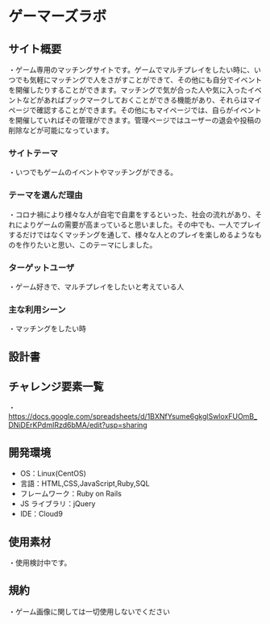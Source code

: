 # ゲーマーズラボ

## サイト概要

・ゲーム専用のマッチングサイトです。ゲームでマルチプレイをしたい時に、いつでも気軽にマッチングで人をさがすことができて、その他にも自分でイベントを開催したりすることができます。マッチングで気が合った人や気に入ったイベントなどがあればブックマークしておくことができる機能があり、それらはマイページで確認することができます。その他にもマイページでは、自らがイベントを開催していればその管理ができます。管理ページではユーザーの退会や投稿の削除などが可能になっています。

### サイトテーマ

・いつでもゲームのイベントやマッチングができる。

### テーマを選んだ理由

・コロナ禍により様々な人が自宅で自粛をするといった、社会の流れがあり、それによりゲームの需要が高まっていると思いました。その中でも、一人でプレイするだけではなくマッチングを通して、様々な人とのプレイを楽しめるようなものを作りたいと思い、このテーマにしました。

### ターゲットユーザ

・ゲーム好きで、マルチプレイをしたいと考えている人

### 主な利用シーン

・マッチングをしたい時

## 設計書

## チャレンジ要素一覧

・https://docs.google.com/spreadsheets/d/1BXNfYsume6gkglSwloxFUOmB_DNiDErKPdmIRzd6bMA/edit?usp=sharing

## 開発環境

- OS：Linux(CentOS)
- 言語：HTML,CSS,JavaScript,Ruby,SQL
- フレームワーク：Ruby on Rails
- JS ライブラリ：jQuery
- IDE：Cloud9

## 使用素材

・使用検討中です。

## 規約

・ゲーム画像に関しては一切使用しないでください
